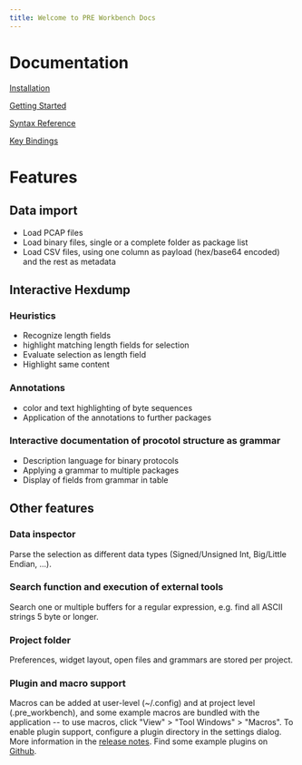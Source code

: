 ```yaml
---
title: Welcome to PRE Workbench Docs
---
```


# Documentation

[Installation](install)

[Getting Started](getting-started)

[Syntax Reference](syntax-reference)

[Key Bindings](key-bindings)

# Features


## Data import
- Load PCAP files
- Load binary files, single or a complete folder as package list
- Load CSV files, using one column as payload (hex/base64 encoded) and the rest as metadata

## Interactive Hexdump
### Heuristics
- Recognize length fields
- highlight matching length fields for selection
- Evaluate selection as length field
- Highlight same content

### Annotations
- color and text highlighting of byte sequences
- Application of the annotations to further packages

### Interactive documentation of procotol structure as grammar
- Description language for binary protocols
- Applying a grammar to multiple packages
- Display of fields from grammar in table

## Other features
### Data inspector
Parse the selection as different data types (Signed/Unsigned Int, Big/Little Endian, ...).

### Search function and execution of external tools
Search one or multiple buffers for a regular expression, e.g. find all ASCII strings 5 byte or longer.

### Project folder
Preferences, widget layout, open files and grammars are stored per project.

### Plugin and macro support
Macros can be added at user-level (~/.config) and at project level (.pre_workbench), and some example macros are
bundled with the application -- to use macros, click "View" > "Tool Windows" > "Macros".
To enable plugin support, configure a plugin directory in the settings dialog. More information in the 
[release notes](https://github.com/luelista/pre_workbench/releases/tag/0.7.8).
Find some example plugins on [Github](https://github.com/luelista/prewb_example_plugins).


